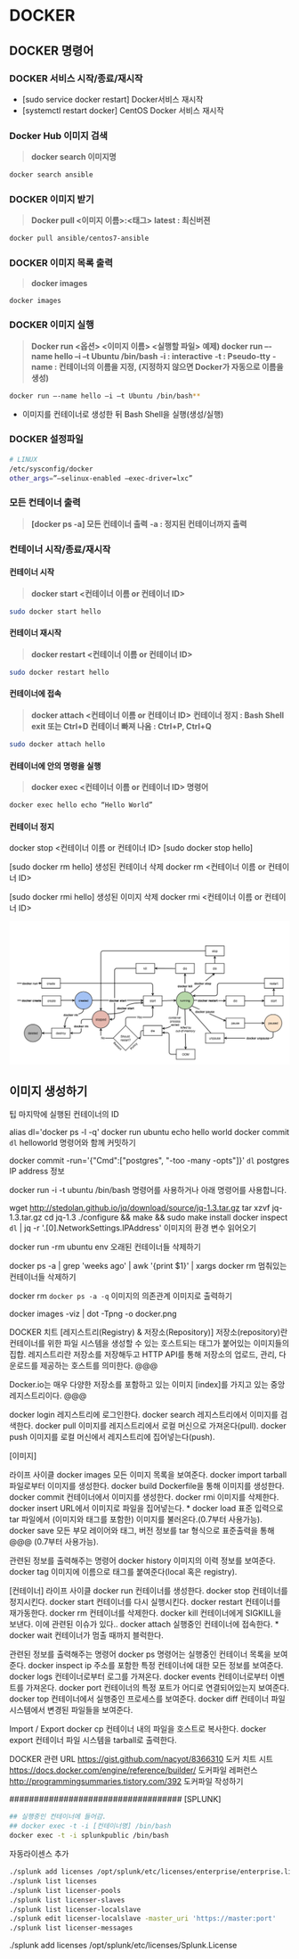 # DOCKER

## DOCKER 명령어

### DOCKER 서비스 시작/종료/재시작

- [sudo service docker restart] Docker서비스 재시작
- [systemctl restart docker] CentOS Docker 서비스 재시작

### Docker Hub 이미지 검색

> **docker search 이미지명**

```bash
docker search ansible
```

### DOCKER 이미지 받기

> **Docker pull <이미지 이름>:<태그>**
> **latest : 최신버젼**

```bash
docker pull ansible/centos7-ansible
```

### DOCKER 이미지 목록 출력

> **docker images**

```bash
docker images
```

### DOCKER 이미지 실행

> **Docker run <옵션> <이미지 이름> <실행할 파일>**
> **예제) docker run –-name hello –i –t Ubuntu /bin/bash**
> **-i : interactive**
> **-t : Pseudo-tty**
> **-name : 컨테이너의 이름을 지정, (지정하지 않으면 Docker가 자동으로 이름을 생성)**

```bash
docker run –-name hello –i –t Ubuntu /bin/bash**
```

- 이미지를 컨테이너로 생성한 뒤 Bash Shell을 실행(생성/실행)

### DOCKER 설정파일

```bash
# LINUX
/etc/sysconfig/docker
other_args=”—selinux-enabled –exec-driver=lxc”
```

### 모든 컨테이너 출력

> **[docker ps -a] 모든 컨테이너 출력**
> **-a : 정지된 컨테이너까지 출력**

### 컨테이너 시작/종료/재시작

#### 컨테이너 시작

> **docker start <컨테이너 이름 or 컨테이너 ID>**

```bash
sudo docker start hello
```

#### 컨테이너 재시작

> **docker restart <컨테이너 이름 or 컨테이너 ID>**

```bash
sudo docker restart hello
```

#### 컨테이너에 접속

> **docker attach <컨테이너 이름 or 컨테이너 ID>**
> **컨테이너 정지 : Bash Shell exit 또는 Ctrl+D**
> **컨테이너 빠져 나옴 : Ctrl+P, Ctrl+Q**

```bash
sudo docker attach hello
```

#### 컨테이너에 안의 명령을 실행

> **docker exec <컨테이너 이름 or 컨테이너 ID> 명령어**

```bash
docker exec hello echo “Hello World”
```

#### 컨테이너 정지

docker stop <컨테이너 이름 or 컨테이너 ID>
[sudo docker stop hello] 


[sudo docker rm hello] 생성된 컨테이너 삭제
docker rm <컨테이너 이름 or 컨테이너 ID>

[sudo docker rmi hello] 생성된 이미지 삭제
docker rmi <컨테이너 이름 or 컨테이너 ID>

![DOCKER LIFECYCLE](./images/docker_lifecycle.png)

## 이미지 생성하기

팁
마지막에 실행된 컨테이너의 ID

alias dl='docker ps -l -q'
docker run ubuntu echo hello world
docker commit `dl` helloworld
명령어와 함께 커밋하기

docker commit -run='{"Cmd":["postgres", "-too -many -opts"]}' `dl` postgres
IP address 정보

docker run -i -t ubuntu /bin/bash
명령어를 사용하거나 아래 명령어를 사용합니다.

wget http://stedolan.github.io/jq/download/source/jq-1.3.tar.gz
tar xzvf jq-1.3.tar.gz
cd jq-1.3
./configure && make && sudo make install
docker inspect `dl` | jq -r '.[0].NetworkSettings.IPAddress'
이미지의 환경 변수 읽어오기

docker run -rm ubuntu env 
오래된 컨테이너들 삭제하기

docker ps -a | grep 'weeks ago' | awk '{print $1}' | xargs docker rm
멈춰있는 컨테이너들 삭제하기

docker rm `docker ps -a -q`
이미지의 의존관계 이미지로 출력하기

docker images -viz | dot -Tpng -o docker.png


DOCKER 치트
[레지스트리(Registry) & 저장소(Repository)]
저장소(repository)란 컨테이너를 위한 파일 시스템을 생성할 수 있는 호스트되는 태그가 붙어있는 이미지들의 집합.
레지스트리란 저장소를 저장해두고 HTTP API를 통해 저장소의 업로드, 관리, 다운로드를 제공하는 호스트를 의미한다. @@@

Docker.io는 매우 다양한 저장소를 포함하고 있는 이미지 [index]를 가지고 있는 중앙 레지스트리이다. @@@

docker login 레지스트리에 로그인한다.
docker search 레지스트리에서 이미지를 검색한다.
docker pull 이미지를 레지스트리에서 로컬 머신으로 가져온다(pull).
docker push 이미지를 로컬 머신에서 레지스트리에 집어넣는다(push).

[이미지]

라이프 사이클
docker images 모든 이미지 목록을 보여준다.
docker import tarball 파일로부터 이미지를 생성한다.
docker build Dockerfile을 통해 이미지를 생성한다.
docker commit 컨테이너에서 이미지를 생성한다.
docker rmi 이미지를 삭제한다.
docker insert URL에서 이미지로 파일을 집어넣는다. * docker load 표준 입력으로 tar 파일에서 (이미지와 태그를 포함한) 이미지를 불러온다.(0.7부터 사용가능).
docker save 모든 부모 레이어와 태그, 버전 정보를 tar 형식으로 표준출력을 통해 @@@ (0.7부터 사용가능).

관련된 정보를 출력해주는 명령어
docker history 이미지의 이력 정보를 보여준다.
docker tag 이미지에 이름으로 태그를 붙여준다(local 혹은 registry).

[컨테이너]
라이프 사이클
docker run 컨테이너를 생성한다.
docker stop 컨테이너를 정지시킨다.
docker start 컨테이너를 다시 실행시킨다.
docker restart 컨테이너를 재가동한다.
docker rm 컨테이너를 삭제한다.
docker kill 컨테이너에게 SIGKILL을 보낸다. 이에 관련된 이슈가 있다..
docker attach 실행중인 컨테이너에 접속한다. * docker wait 컨테이너가 멈출 때까지 블럭한다.

관련된 정보를 출력해주는 명령어
docker ps 명령어는 실행중인 컨테이너 목록을 보여준다.
docker inspect ip 주소를 포함한 특정 컨테이너에 대한 모든 정보를 보여준다.
docker logs 컨테이너로부터 로그를 가져온다.
docker events 컨테이너로부터 이벤트를 가져온다.
docker port 컨테이너의 특정 포트가 어디로 연결되어있는지 보여준다.
docker top 컨테이너에서 실행중인 프로세스를 보여준다.
docker diff 컨테이너 파일 시스템에서 변경된 파일들을 보여준다.

Import / Export
docker cp 컨테이너 내의 파일을 호스트로 복사한다.
docker export 컨테이너 파일 시스템을 tarball로 출력한다.

DOCKER 관련 URL
https://gist.github.com/nacyot/8366310 도커 치트 시트
https://docs.docker.com/engine/reference/builder/ 도커파일 레퍼런스
http://programmingsummaries.tistory.com/392 도커파일 작성하기

###################################
[SPLUNK]

```bash
## 실행중인 컨테이너에 들어감.
## docker exec -t -i [컨테이너명] /bin/bash
docker exec -t -i splunkpublic /bin/bash
```

자동라이센스 추가

```bash
./splunk add licenses /opt/splunk/etc/licenses/enterprise/enterprise.lic
./splunk list licenses
./splunk list licenser-pools
./splunk list licenser-slaves
./splunk list licenser-localslave
./splunk edit licenser-localslave -master_uri 'https://master:port'
./splunk list licenser-messages
```

./splunk add licenses /opt/splunk/etc/licenses/Splunk.License